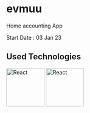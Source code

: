 # evmuu

Home accounting App

Start Date : 03 Jan 23

## Used Technologies

<p float="left">
<image src="https://upload.wikimedia.org/wikipedia/commons/thumb/a/a7/React-icon.svg/2300px-React-icon.svg.png" alt="React" width="100"/>

<image src="https://upload.wikimedia.org/wikipedia/commons/thumb/b/b2/Bootstrap_logo.svg/512px-Bootstrap_logo.svg.png" alt="React" width="100"/>
</p>
